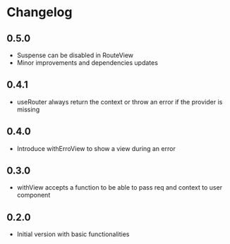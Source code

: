 # Changelog

## 0.5.0
  - Suspense can be disabled in RouteView
  - Minor improvements and dependencies updates

## 0.4.1
  - useRouter always return the context or throw an error if the provider is missing

## 0.4.0
  - Introduce withErroView to show a view during an error

## 0.3.0
  - withView accepts a function to be able to pass req and context to user component

## 0.2.0
  - Initial version with basic functionalities
